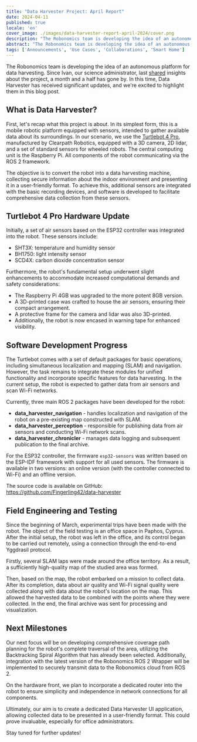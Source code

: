 ```yaml
---
title: "Data Harvester Project: April Report"
date: 2024-04-11
published: true
locale: 'en'
cover_image: ./images/data-harvester-report-april-2024/cover.png
description: "The Robonomics team is developing the idea of an autonomous platform for data harvesting. Since Ivan, our science administrator, last shared insights about the project, a month and a half has gone by. In this time, Data Harvester has received significant updates, and we're excited to highlight them in this blog post."
abstract: "The Robonomics team is developing the idea of an autonomous platform for data harvesting. Since Ivan, our science administrator, last shared insights about the project, a month and a half has gone by. In this time, Data Harvester has received significant updates, and we're excited to highlight them in this blog post."
tags: ['Announcements', 'Use Cases', 'Collaborations', 'Smart Home']
---
```


The Robonomics team is developing the idea of an autonomous platform for data harvesting. Since Ivan, our science administrator, last [shared](https://twitter.com/berman_ivan/status/1759943496742404346) insights about the project, a month and a half has gone by. In this time, Data Harvester has received significant updates, and we're excited to highlight them in this blog post.

## What is Data Harvester?

First, let's recap what this project is about. In its simplest form, this is a mobile robotic platform equipped with sensors, intended to gather available data about its surroundings. In our scenario, we use the [Turtlebot 4 Pro](https://clearpathrobotics.com/turtlebot-4/), manufactured by Clearpath Robotics, equipped with a 3D camera, 2D lidar, and a set of standard sensors for wheeled robots. The central computing unit is the Raspberry Pi. All components of the robot communicating via the ROS 2 framework.

The objective is to convert the robot into a data harvesting machine, collecting secure information about the indoor environment and presenting it in a user-friendly format. To achieve this, additional sensors are integrated with the basic recording devices, and software is developed to facilitate comprehensive data collection from these sensors.

## Turtlebot 4 Pro Hardware Update

Initially, a set of air sensors based on the ESP32 controller was integrated into the robot. These sensors include:

- SHT3X: temperature and humidity sensor
- BH1750: light intensity sensor
- SCD4X: carbon dioxide concentration sensor

Furthermore, the robot's fundamental setup underwent slight enhancements to accommodate increased computational demands and safety considerations:

- The Raspberry Pi 4GB was upgraded to the more potent 8GB version.
- A 3D-printed case was crafted to house the air sensors, ensuring their compact arrangement.
- A protective frame for the camera and lidar was also 3D-printed.
- Additionally, the robot is now encased in warning tape for enhanced visibility.

<rb-image zoom src="data-harvester-report-april-2024/upgraded-turtle-bot-4-pro.jpg" alt="Upgraded Turtle Bot 4 pro" />

## Software Development Progress

The Turtlebot comes with a set of default packages for basic operations, including simultaneous localization and mapping (SLAM) and navigation. However, the task remains to integrate these modules for unified functionality and incorporate specific features for data harvesting. In the current setup, the robot is expected to gather data from air sensors and scan Wi-Fi networks.

Currently, three main ROS 2 packages have been developed for the robot:

- **data_harvester_navigation** - handles localization and navigation of the robot on a pre-existing map constructed with SLAM.
- **data_harvester_perception** - responsible for publishing data from air sensors and conducting Wi-Fi network scans.
- **data_harvester_chronicler** - manages data logging and subsequent publication to the final archive.

For the ESP32 controller, the firmware ```esp32-sensors``` was written based on the ESP-IDF framework with support for all used sensors. The firmware is available in two versions: an online version (with the controller connected to Wi-Fi) and an offline version.

The source code is available on GitHub: https://github.com/Fingerling42/data-harvester

## Field Engineering and Testing

Since the beginning of March, experimental trips have been made with the robot. The object of the field testing is an office space in Paphos, Cyprus. After the initial setup, the robot was left in the office, and its control began to be carried out remotely, using a connection through the end-to-end Yggdrasil protocol.

Firstly, several SLAM laps were made around the office territory. As a result, a sufficiently high-quality map of the studied area was formed.

<rb-image zoom src="data-harvester-report-april-2024/turtle-bot-map-testing.png" alt="Turtle Bot map testing" caption="A map of an office space with an overlay of robot coordinates after one of the missions" />

Then, based on the map, the robot embarked on a mission to collect data. After its completion, data about air quality and Wi-Fi signal quality were collected along with data about the robot's location on the map. This allowed the harvested data to be combined with the points where they were collected. In the end, the final archive was sent for processing and visualization.

<rb-image zoom src="data-harvester-report-april-2024/turtle-bot-4-app-1.png" alt="Turtle Bot application air sensor data" caption="UI for the data collected from the air sensors installed on Turtlebot 4 Pro" />

<rb-image zoom src="data-harvester-report-april-2024/turtle-bot-4-app-2.png" alt="Turtle Bot application wi-fi coverage" caption="UI for Wi-Fi coverage analytics based on data collected from the upgraded Turtlebot 4 Pro" />

## Next Milestones

Our next focus will be on developing comprehensive coverage path planning for the robot's complete traversal of the area, utilizing the Backtracking Spiral Algorithm that has already been selected. Additionally, integration with the latest version of the Robonomics ROS 2 Wrapper will be implemented to securely transmit data to the Robonomics cloud from ROS 2.

On the hardware front, we plan to incorporate a dedicated router into the robot to ensure simplicity and independence in network connections for all components.

Ultimately, our aim is to create a dedicated Data Harvester UI application, allowing collected data to be presented in a user-friendly format. This could prove invaluable, especially for office administrators.

Stay tuned for further updates!